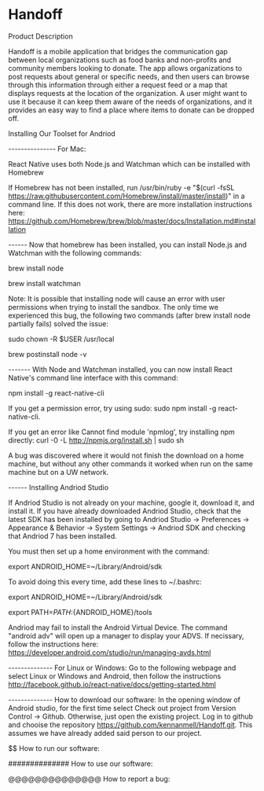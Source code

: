 # Handoff

Product Description

Handoff is a mobile application that bridges the communication gap between local organizations such as food banks and non-profits and community members looking to donate. The app allows organizations to post requests about general or specific needs, and then users can browse through this information through either a request feed or a map that displays requests at the location of the organization. A user might want to use it because it can keep them aware of the needs of organizations, and it provides an easy way to find a place where items to donate can be dropped off.

Installing Our Toolset for Andriod

--------------- For Mac:

React Native uses both Node.js and Watchman which can be installed with Homebrew

If Homebrew has not been installed, run 
/usr/bin/ruby -e "$(curl -fsSL https://raw.githubusercontent.com/Homebrew/install/master/install)"
in a command line. If this does not work, there are more installation instructions here:
https://github.com/Homebrew/brew/blob/master/docs/Installation.md#installation

------ Now that homebrew has been installed, you can install Node.js and Watchman with the following commands:

brew install node

brew install watchman

Note: It is possible that installing node will cause an error with user permissions when trying to install the sandbox. The only time we experienced this bug, the following two commands (after brew install node partially fails) solved the issue:

sudo chown -R $USER /usr/local

brew postinstall node -v
 
------- With Node and Watchman installed, you can now install React Native's command line interface with this command:

npm install -g react-native-cli

If you get a permission error, try using sudo: sudo npm install -g react-native-cli.

If you get an error like Cannot find module 'npmlog', try installing npm directly: curl -0 -L http://npmjs.org/install.sh | sudo sh

A bug was discovered where it would not finish the download on a home machine, but without any other commands it worked when run on the same machine but on a UW network.

------ Installing Andriod Studio

If Andriod Studio is not already on your machine, google it, download it, and install it. If you have already downloaded Andriod Studio, check that the latest SDK has been installed by going to Andriod Studio -> Preferences -> Appearance & Behavior -> System Settings -> Andriod SDK and checking that Andriod 7 has been installed.

You must then set up a home environment with the command:

export ANDROID_HOME=~/Library/Android/sdk

To avoid doing this every time, add these lines to ~/.bashrc:

export ANDROID_HOME=~/Library/Android/sdk

export PATH=${PATH}:${ANDROID_HOME}/tools

Andriod may fail to install the Android Virtual Device. The command "android adv" will open up a manager to display your ADVS.
If necissary, follow the instructions here:  https://developer.android.com/studio/run/managing-avds.html

-------------- For Linux or Windows:
Go to the following webpage and select Linux or Windows and Android, then follow the instructions
http://facebook.github.io/react-native/docs/getting-started.html

-------------- How to download our software:
In the opening window of Android studio, for the first time select Check out project from Version Control -> Github. Otherwise, just open the existing project. Log in to github and chooise the repository https://github.com/kennanmell/Handoff.git. This assumes we have already added said person to our project.

$$$$$$$$$$$$$$ How to run our software:

############## How to use our software:

@@@@@@@@@@@@@@ How to report a bug:



